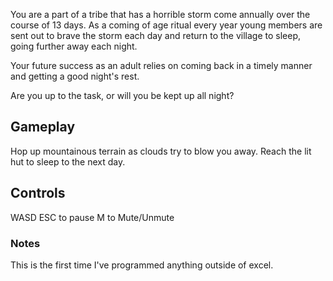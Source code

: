 You are a part of a tribe that has a horrible storm come annually over the course of 13 days. As a coming of age ritual every year young members are sent out to brave the storm each day and return to the village to sleep, going further away each night. 

Your future success as an adult relies on coming back in a timely manner and getting a good night's rest.

Are you up to the task, or will you be kept up all night?

## Gameplay

Hop up mountainous terrain as clouds try to blow you away.
Reach the lit hut to sleep to the next day. 

## Controls

WASD
ESC to pause
M to Mute/Unmute


### Notes

This is the first time I've programmed anything outside of excel. 
